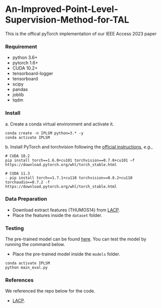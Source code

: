 # An-Improved-Point-Level-Supervision-Method-for-TAL
This is the offical pyTorch implementation of our IEEE Access 2023 paper

### Requirement

- python 3.6+
- pytorch 1.6+
- CUDA 10.2+
- tensorboard-logger
- tensorboard
- scipy
- pandas 
- joblib
- tqdm

### Install

a. Create a conda virtual environment and activate it.

```shell
conda create -n IPLSM python=3.* -y
conda activate IPLSM
```

b. Install PyTorch and torchvision following the [official instructions](https://pytorch.org/), *e.g.*,

```shell
# CUDA 10.2
pip install torch==1.6.0+cu101 torchvision==0.7.0+cu101 –f https://download.pytorch.org/whl/torch_stable.html

# CUDA 11.3
- pip install torch==1.7.1+cu110 torchvision==0.8.2+cu110 torchaudio==0.7.2 -f https://download.pytorch.org/whl/torch_stable.html
```

### Data Preparation
- Download extract features (THUMOS14) from [LACP](https://github.com/Pilhyeon/Learning-Action-Completeness-from-Points).
- Place the features inside the `dataset` folder.

### Testing
The pre-trained model can be found [here](http://naver.me/xI2ILW8L). You can test the model by running the command below.
- Place the pre-trained model inside the `models` folder.
```shell
conda activate IPLSM
python main_eval.py
```
### References
We referenced the repo below for the code.
- [LACP](https://github.com/Pilhyeon/Learning-Action-Completeness-from-Points).
